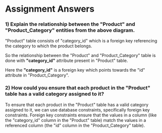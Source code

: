
# Assignment Answers

### 1) Explain the relationship between the "Product" and "Product_Category" entities from the above diagram.

"Product" table consists of "category_id" which is a foreign key referencing the category to which the product belongs.

So the relationship between the "Product" and "Product_Category" table is done with  **"category_id"** attribute present in "Product" table.

Here the **"category_id"** is a foreign key which points towards the "id" attribute in "Product_Category".


### 2) How could you ensure that each product in the "Product" table has a valid category assigned to it?

To ensure that each product in the "Product" table has a valid category assigned to it, we can use database constraints, specifically foreign key constraints. Foreign key constraints ensure that the values in a column (like the "category_id" column in the "Product" table) match the values in a referenced column (the "id" column in the "Product_Category" table).
